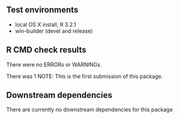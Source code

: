 ## Test environments
* local OS X install, R 3.2.1
* win-builder (devel and release)

## R CMD check results
There were no ERRORs or WARNINGs. 

There was 1 NOTE:
This is the first submission of this package.


## Downstream dependencies
There are currently no downstream dependencies for this package
